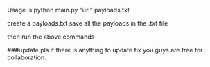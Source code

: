 Usage is python main.py "url" payloads.txt

create a payloads.txt save all the payloads in the .txt file

then run the above commands 

###update pls if there is anything to update fix you guys are free for collaboration.
